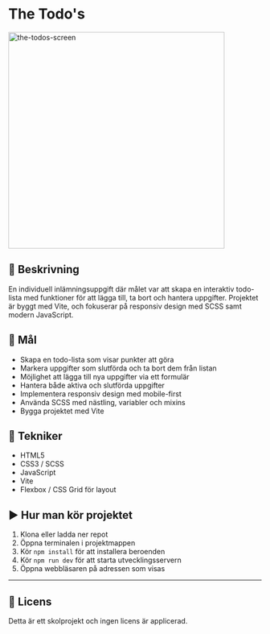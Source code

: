 # The Todo's

<img width="430" alt="the-todos-screen" src="https://github.com/user-attachments/assets/5a8c29f2-bb71-4331-9a16-2d3b09bda54e" />


## 📝 Beskrivning

En individuell inlämningsuppgift där målet var att skapa en interaktiv todo-lista med funktioner för att lägga till, ta bort och hantera uppgifter. Projektet är byggt med Vite, och fokuserar på responsiv design med SCSS samt modern JavaScript.

## 🎯 Mål

- Skapa en todo-lista som visar punkter att göra
- Markera uppgifter som slutförda och ta bort dem från listan
- Möjlighet att lägga till nya uppgifter via ett formulär
- Hantera både aktiva och slutförda uppgifter
- Implementera responsiv design med mobile-first
- Använda SCSS med nästling, variabler och mixins
- Bygga projektet med Vite

## 🧱 Tekniker

- HTML5
- CSS3 / SCSS
- JavaScript
- Vite 
- Flexbox / CSS Grid för layout

## ▶️ Hur man kör projektet

1. Klona eller ladda ner repot
2. Öppna terminalen i projektmappen
3. Kör `npm install` för att installera beroenden
4. Kör `npm run dev` för att starta utvecklingsservern
5. Öppna webbläsaren på adressen som visas

---

## 📄 Licens

Detta är ett skolprojekt och ingen licens är applicerad.
